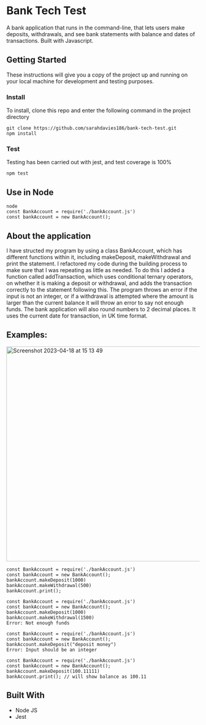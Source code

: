 # Bank Tech Test

A bank application that runs in the command-line, that lets users make deposits, 
withdrawals, and see bank statements with balance and dates of transactions. 
Built with Javascript.

## Getting Started

These instructions will give you a copy of the project up and running on
your local machine for development and testing purposes. 

### Install

To install, clone this repo and enter the following command in the project directory
```
git clone https://github.com/sarahdavies186/bank-tech-test.git  
npm install
```
### Test
Testing has been carried out with jest, and test coverage is 100%
```
npm test
```
## Use in Node
```
node
const BankAccount = require('./bankAccount.js')
const bankAccount = new BankAccount();
```
## About the application
I have structed my program by using a class BankAccount, which has different functions within it, including makeDeposit, makeWithdrawal and print the statement. I refactored my code during the building process to make sure that I was repeating as little as needed. To do this I added a function called addTransaction, which uses conditional ternary operators, on whether it is making a deposit or withdrawal, and adds the transaction correctly to the statement following this. 
The program throws an error if the input is not an integer, or if a withdrawal is attempted where the amount is larger than the current balance it will throw an error to say not enough funds. The bank application will also round numbers to 2 decimal places. It uses the current date for transaction, in UK time format. 
## Examples: 

<img width="561" alt="Screenshot 2023-04-18 at 15 13 49" src="https://user-images.githubusercontent.com/99144401/232804946-39418cb3-758c-4eae-95a9-7f2e32cb35fa.png">

```
const BankAccount = require('./bankAccount.js')
const bankAccount = new BankAccount();
bankAccount.makeDeposit(1000)
bankAccount.makeWithdrawal(500)
bankAccount.print();
```
```
const BankAccount = require('./bankAccount.js')
const bankAccount = new BankAccount();
bankAccount.makeDeposit(1000)
bankAccount.makeWithdrawal(1500)
Error: Not enough funds
```
```
const BankAccount = require('./bankAccount.js')
const bankAccount = new BankAccount();
bankAccount.makeDeposit("deposit money")
Error: Input should be an integer
```
```
const BankAccount = require('./bankAccount.js')
const bankAccount = new BankAccount();
bankAccount.makeDeposit(100.11111)
bankAccount.print(); // will show balance as 100.11 
```
## Built With
  - Node JS
  - Jest

